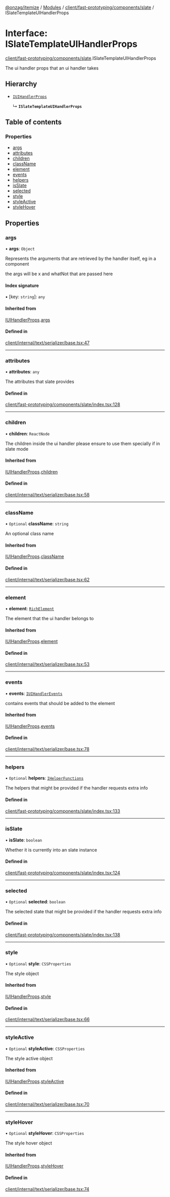 [@onzag/itemize](../README.md) / [Modules](../modules.md) / [client/fast-prototyping/components/slate](../modules/client_fast_prototyping_components_slate.md) / ISlateTemplateUIHandlerProps

# Interface: ISlateTemplateUIHandlerProps

[client/fast-prototyping/components/slate](../modules/client_fast_prototyping_components_slate.md).ISlateTemplateUIHandlerProps

The ui handler props that an ui handler takes

## Hierarchy

- [`IUIHandlerProps`](client_internal_text_serializer_base.IUIHandlerProps.md)

  ↳ **`ISlateTemplateUIHandlerProps`**

## Table of contents

### Properties

- [args](client_fast_prototyping_components_slate.ISlateTemplateUIHandlerProps.md#args)
- [attributes](client_fast_prototyping_components_slate.ISlateTemplateUIHandlerProps.md#attributes)
- [children](client_fast_prototyping_components_slate.ISlateTemplateUIHandlerProps.md#children)
- [className](client_fast_prototyping_components_slate.ISlateTemplateUIHandlerProps.md#classname)
- [element](client_fast_prototyping_components_slate.ISlateTemplateUIHandlerProps.md#element)
- [events](client_fast_prototyping_components_slate.ISlateTemplateUIHandlerProps.md#events)
- [helpers](client_fast_prototyping_components_slate.ISlateTemplateUIHandlerProps.md#helpers)
- [isSlate](client_fast_prototyping_components_slate.ISlateTemplateUIHandlerProps.md#isslate)
- [selected](client_fast_prototyping_components_slate.ISlateTemplateUIHandlerProps.md#selected)
- [style](client_fast_prototyping_components_slate.ISlateTemplateUIHandlerProps.md#style)
- [styleActive](client_fast_prototyping_components_slate.ISlateTemplateUIHandlerProps.md#styleactive)
- [styleHover](client_fast_prototyping_components_slate.ISlateTemplateUIHandlerProps.md#stylehover)

## Properties

### args

• **args**: `Object`

Represents the arguments that are retrieved
by the handler itself, eg in a component
<div data-ui-handler="test" data-x="1" data-what-not="2"/>
the args will be x and whatNot that are passed here

#### Index signature

▪ [key: `string`]: `any`

#### Inherited from

[IUIHandlerProps](client_internal_text_serializer_base.IUIHandlerProps.md).[args](client_internal_text_serializer_base.IUIHandlerProps.md#args)

#### Defined in

[client/internal/text/serializer/base.tsx:47](https://github.com/onzag/itemize/blob/59702dd5/client/internal/text/serializer/base.tsx#L47)

___

### attributes

• **attributes**: `any`

The attributes that slate provides

#### Defined in

[client/fast-prototyping/components/slate/index.tsx:128](https://github.com/onzag/itemize/blob/59702dd5/client/fast-prototyping/components/slate/index.tsx#L128)

___

### children

• **children**: `ReactNode`

The children inside the ui handler
please ensure to use them specially if in slate mode

#### Inherited from

[IUIHandlerProps](client_internal_text_serializer_base.IUIHandlerProps.md).[children](client_internal_text_serializer_base.IUIHandlerProps.md#children)

#### Defined in

[client/internal/text/serializer/base.tsx:58](https://github.com/onzag/itemize/blob/59702dd5/client/internal/text/serializer/base.tsx#L58)

___

### className

• `Optional` **className**: `string`

An optional class name

#### Inherited from

[IUIHandlerProps](client_internal_text_serializer_base.IUIHandlerProps.md).[className](client_internal_text_serializer_base.IUIHandlerProps.md#classname)

#### Defined in

[client/internal/text/serializer/base.tsx:62](https://github.com/onzag/itemize/blob/59702dd5/client/internal/text/serializer/base.tsx#L62)

___

### element

• **element**: [`RichElement`](../modules/client_internal_text_serializer.md#richelement)

The element that the ui handler belongs to

#### Inherited from

[IUIHandlerProps](client_internal_text_serializer_base.IUIHandlerProps.md).[element](client_internal_text_serializer_base.IUIHandlerProps.md#element)

#### Defined in

[client/internal/text/serializer/base.tsx:53](https://github.com/onzag/itemize/blob/59702dd5/client/internal/text/serializer/base.tsx#L53)

___

### events

• **events**: [`IUIHandlerEvents`](client_internal_text_serializer_base.IUIHandlerEvents.md)

contains events that should be added to the element

#### Inherited from

[IUIHandlerProps](client_internal_text_serializer_base.IUIHandlerProps.md).[events](client_internal_text_serializer_base.IUIHandlerProps.md#events)

#### Defined in

[client/internal/text/serializer/base.tsx:78](https://github.com/onzag/itemize/blob/59702dd5/client/internal/text/serializer/base.tsx#L78)

___

### helpers

• `Optional` **helpers**: [`IHelperFunctions`](client_fast_prototyping_components_slate.IHelperFunctions.md)

The helpers that might be provided if the handler
requests extra info

#### Defined in

[client/fast-prototyping/components/slate/index.tsx:133](https://github.com/onzag/itemize/blob/59702dd5/client/fast-prototyping/components/slate/index.tsx#L133)

___

### isSlate

• **isSlate**: `boolean`

Whether it is currently into an slate instance

#### Defined in

[client/fast-prototyping/components/slate/index.tsx:124](https://github.com/onzag/itemize/blob/59702dd5/client/fast-prototyping/components/slate/index.tsx#L124)

___

### selected

• `Optional` **selected**: `boolean`

The selected state that might be provided if the handler
requests extra info

#### Defined in

[client/fast-prototyping/components/slate/index.tsx:138](https://github.com/onzag/itemize/blob/59702dd5/client/fast-prototyping/components/slate/index.tsx#L138)

___

### style

• `Optional` **style**: `CSSProperties`

The style object

#### Inherited from

[IUIHandlerProps](client_internal_text_serializer_base.IUIHandlerProps.md).[style](client_internal_text_serializer_base.IUIHandlerProps.md#style)

#### Defined in

[client/internal/text/serializer/base.tsx:66](https://github.com/onzag/itemize/blob/59702dd5/client/internal/text/serializer/base.tsx#L66)

___

### styleActive

• `Optional` **styleActive**: `CSSProperties`

The style active object

#### Inherited from

[IUIHandlerProps](client_internal_text_serializer_base.IUIHandlerProps.md).[styleActive](client_internal_text_serializer_base.IUIHandlerProps.md#styleactive)

#### Defined in

[client/internal/text/serializer/base.tsx:70](https://github.com/onzag/itemize/blob/59702dd5/client/internal/text/serializer/base.tsx#L70)

___

### styleHover

• `Optional` **styleHover**: `CSSProperties`

The style hover object

#### Inherited from

[IUIHandlerProps](client_internal_text_serializer_base.IUIHandlerProps.md).[styleHover](client_internal_text_serializer_base.IUIHandlerProps.md#stylehover)

#### Defined in

[client/internal/text/serializer/base.tsx:74](https://github.com/onzag/itemize/blob/59702dd5/client/internal/text/serializer/base.tsx#L74)
